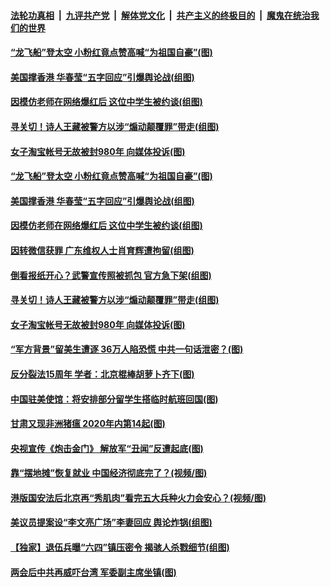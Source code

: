 ####  [法轮功真相](../../../../basic/blob/master/README.md?t=06011431) &nbsp;|&nbsp; [九评共产党](../../../../9ping.md/blob/master/README.md?t=06011431) &nbsp;|&nbsp; [解体党文化](../../../../jtdwh.md/blob/master/README.md?t=06011431)  &nbsp;|&nbsp; [共产主义的终极目的](../../../../gczydzjmd.md/blob/master/README.md?t=06011431) &nbsp;|&nbsp; [魔鬼在统治我们的世界](../../../../mgztzwmdsj.md/blob/master/README.md?t=06011431) 

#### [“龙飞船”登太空 小粉红竟点赞高喊“为祖国自豪”(图)](../pages/p1/935080.md?t=06011431) 

#### [美国撑香港 华春莹“五字回应”引爆舆论战(组图)](../pages/p1/935085.md?t=06011431) 

#### [因模仿老师在网络爆红后 这位中学生被约谈(组图)](../pages/p1/935079.md?t=06011431) 

#### [寻关切！诗人王藏被警方以涉“煽动颠覆罪”带走(组图)](../pages/p1/935069.md?t=06011431) 


#### [女子淘宝帐号无故被封980年 向媒体投诉(图)](../pages/p1/935053.md?t=06011431) 

#### [“龙飞船”登太空 小粉红竟点赞高喊“为祖国自豪”(图)](../pages/p1/935080.md?t=06011431) 

#### [美国撑香港 华春莹“五字回应”引爆舆论战(组图)](../pages/p1/935085.md?t=06011431) 

#### [因模仿老师在网络爆红后 这位中学生被约谈(组图)](../pages/p1/935079.md?t=06011431) 

#### [因转微信获罪 广东维权人士肖育辉遭拘留(组图)](../pages/p1/935067.md?t=06011431) 

#### [倒看报纸开心？武警宣传照被抓包 官方急下架(组图)](../pages/p1/935076.md?t=06011431) 

#### [寻关切！诗人王藏被警方以涉“煽动颠覆罪”带走(组图)](../pages/p1/935069.md?t=06011431) 


#### [女子淘宝帐号无故被封980年 向媒体投诉(图)](../pages/p1/935053.md?t=06011431) 

#### [“军方背景”留美生遭逐 36万人陷恐慌 中共一句话泄密？(图)](../pages/p1/935005.md?t=06011431) 

#### [反分裂法15周年 学者：北京棍棒胡萝卜齐下(图)](../pages/p1/935019.md?t=06011431) 

#### [中国驻美使馆：将安排部分留学生搭临时航班回国(图)](../pages/p1/935023.md?t=06011431) 

#### [甘肃又现非洲猪瘟 2020年内第14起(图)](../pages/p1/935017.md?t=06011431) 

#### [央视宣传《炮击金门》 解放军“丑闻”反遭起底(图)](../pages/p1/935000.md?t=06011431) 

#### [靠“摆地摊”恢复就业 中国经济彻底完了？(视频/图)](../pages/p1/935015.md?t=06011431) 

#### [港版国安法后北京再“秀肌肉”看完五大兵种火力会安心？(视频/图)](../pages/p1/935001.md?t=06011431) 

#### [美议员提案设“李文亮广场”李妻回应 舆论炸锅(组图)](../pages/p1/934998.md?t=06011431) 



#### [【独家】退伍兵曝“六四”镇压密令 揭骇人杀戮细节(组图)](../pages/p1/934908.md?t=06011431) 

#### [两会后中共再威吓台湾 军委副主席坐镇(图)](../pages/p1/934946.md?t=06011431) 

